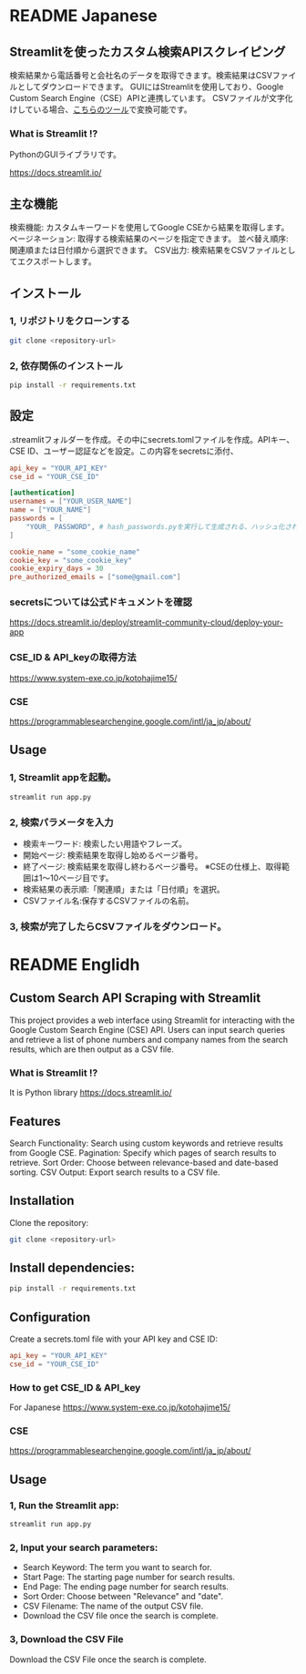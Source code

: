 # README Japanese
## Streamlitを使ったカスタム検索APIスクレイピング
検索結果から電話番号と会社名のデータを取得できます。検索結果はCSVファイルとしてダウンロードできます。
GUIにはStreamlitを使用しており、Google Custom Search Engine（CSE）APIと連携しています。
CSVファイルが文字化けしている場合、[こちらのツール](<https://www.gas-laboratory.com/courses/take/csv-char-code-converter/texts/43893072-csv>)で変換可能です。

### What is Streamlit !?
PythonのGUIライブラリです。

https://docs.streamlit.io/

## 主な機能
検索機能: カスタムキーワードを使用してGoogle CSEから結果を取得します。
ページネーション: 取得する検索結果のページを指定できます。
並べ替え順序: 関連順または日付順から選択できます。
CSV出力: 検索結果をCSVファイルとしてエクスポートします。

## インストール
### 1, リポジトリをクローンする
```bash
git clone <repository-url>
```
### 2, 依存関係のインストール
```bash
pip install -r requirements.txt
```

## 設定
.streamlitフォルダーを作成。その中にsecrets.tomlファイルを作成。APIキー、CSE ID、ユーザー認証などを設定。この内容をsecretsに添付、
```toml
api_key = "YOUR_API_KEY"
cse_id = "YOUR_CSE_ID"

[authentication]
usernames = ["YOUR_USER_NAME"]
name = ["YOUR_NAME"]
passwords = [
	"YOUR_ PASSWORD", # hash_passwords.pyを実行して生成される、ハッシュ化されたパスワード
]

cookie_name = "some_cookie_name"
cookie_key = "some_cookie_key"
cookie_expiry_days = 30
pre_authorized_emails = ["some@gmail.com"]
```

### secretsについては公式ドキュメントを確認
https://docs.streamlit.io/deploy/streamlit-community-cloud/deploy-your-app

### CSE_ID & API_keyの取得方法
https://www.system-exe.co.jp/kotohajime15/

### CSE
https://programmablesearchengine.google.com/intl/ja_jp/about/

## Usage
### 1, Streamlit appを起動。
```bash
streamlit run app.py
```
### 2, 検索パラメータを入力
- 検索キーワード: 検索したい用語やフレーズ。
- 開始ページ: 検索結果を取得し始めるページ番号。
- 終了ページ: 検索結果を取得し終わるページ番号。
  ※CSEの仕様上、取得範囲は1〜10ページ目です。
- 検索結果の表示順:「関連順」または「日付順」を選択。
- CSVファイル名:保存するCSVファイルの名前。
### 3, 検索が完了したらCSVファイルをダウンロード。

# README Englidh
## Custom Search API Scraping with Streamlit
This project provides a web interface using Streamlit for interacting with the Google Custom Search Engine (CSE) API. Users can input search queries and retrieve a list of phone numbers and company names from the search results, which are then output as a CSV file.

### What is Streamlit !?
It is Python library
https://docs.streamlit.io/

## Features
Search Functionality: Search using custom keywords and retrieve results from Google CSE.
Pagination: Specify which pages of search results to retrieve.
Sort Order: Choose between relevance-based and date-based sorting.
CSV Output: Export search results to a CSV file.

## Installation
Clone the repository:
```bash
git clone <repository-url>
```
## Install dependencies:
```bash
pip install -r requirements.txt
```

## Configuration
Create a secrets.toml file with your API key and CSE ID:
```toml
api_key = "YOUR_API_KEY"
cse_id = "YOUR_CSE_ID"
```

### How to get CSE_ID & API_key
For Japanese
https://www.system-exe.co.jp/kotohajime15/

### CSE
https://programmablesearchengine.google.com/intl/ja_jp/about/

## Usage
### 1, Run the Streamlit app:
```bash
streamlit run app.py
```
### 2, Input your search parameters:
- Search Keyword: The term you want to search for.
- Start Page: The starting page number for search results.
- End Page: The ending page number for search results.
- Sort Order: Choose between "Relevance" and "date".
- CSV Filename: The name of the output CSV file.
- Download the CSV file once the search is complete.
### 3, Download the CSV File 
Download the CSV File once the search is complete.

